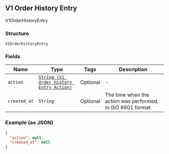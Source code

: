 ## V1 Order History Entry

V1OrderHistoryEntry

### Structure

`V1OrderHistoryEntry`

### Fields

| Name | Type | Tags | Description |
|  --- | --- | --- | --- |
| `action` | [`String (V1 Order History Entry Action)`]($m/V1OrderHistoryEntryAction) | Optional | - |
| `created_at` | `String` | Optional | The time when the action was performed, in ISO 8601 format. |

### Example (as JSON)

```json
{
  "action": null,
  "created_at": null
}
```

